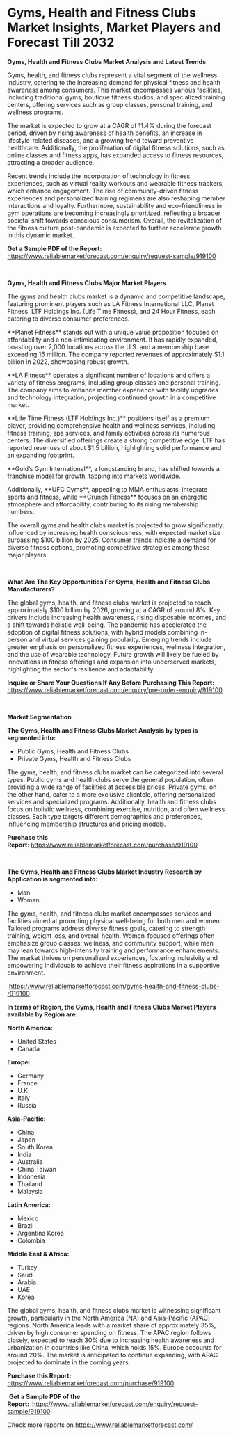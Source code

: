 <p><h1>Gyms, Health and Fitness Clubs Market Insights, Market Players and Forecast Till 2032</h1></p><p><strong>Gyms, Health and Fitness Clubs Market Analysis and Latest Trends</strong></p>
<p><p>Gyms, health, and fitness clubs represent a vital segment of the wellness industry, catering to the increasing demand for physical fitness and health awareness among consumers. This market encompasses various facilities, including traditional gyms, boutique fitness studios, and specialized training centers, offering services such as group classes, personal training, and wellness programs. </p><p>The market is expected to grow at a CAGR of 11.4% during the forecast period, driven by rising awareness of health benefits, an increase in lifestyle-related diseases, and a growing trend toward preventive healthcare. Additionally, the proliferation of digital fitness solutions, such as online classes and fitness apps, has expanded access to fitness resources, attracting a broader audience. </p><p>Recent trends include the incorporation of technology in fitness experiences, such as virtual reality workouts and wearable fitness trackers, which enhance engagement. The rise of community-driven fitness experiences and personalized training regimens are also reshaping member interactions and loyalty. Furthermore, sustainability and eco-friendliness in gym operations are becoming increasingly prioritized, reflecting a broader societal shift towards conscious consumerism. Overall, the revitalization of the fitness culture post-pandemic is expected to further accelerate growth in this dynamic market.</p></p>
<p><strong>Get a Sample PDF of the Report:&nbsp;</strong> <a href="https://www.reliablemarketforecast.com/enquiry/request-sample/919100?utm_campaign=3357&utm_medium=2&utm_source=Github&utm_content=ia&utm_term=11032025&utm_id=gyms-health-and-fitness-clubs">https://www.reliablemarketforecast.com/enquiry/request-sample/919100</a></p>
<p>&nbsp;</p>
<p><strong>Gyms, Health and Fitness Clubs Major Market Players</strong></p>
<p><p>The gyms and health clubs market is a dynamic and competitive landscape, featuring prominent players such as LA Fitness International LLC, Planet Fitness, LTF Holdings Inc. (Life Time Fitness), and 24 Hour Fitness, each catering to diverse consumer preferences. </p><p>**Planet Fitness** stands out with a unique value proposition focused on affordability and a non-intimidating environment. It has rapidly expanded, boasting over 2,000 locations across the U.S. and a membership base exceeding 16 million. The company reported revenues of approximately $1.1 billion in 2022, showcasing robust growth.</p><p>**LA Fitness** operates a significant number of locations and offers a variety of fitness programs, including group classes and personal training. The company aims to enhance member experience with facility upgrades and technology integration, projecting continued growth in a competitive market.</p><p>**Life Time Fitness (LTF Holdings Inc.)** positions itself as a premium player, providing comprehensive health and wellness services, including fitness training, spa services, and family activities across its numerous centers. The diversified offerings create a strong competitive edge. LTF has reported revenues of about $1.5 billion, highlighting solid performance and an expanding footprint.</p><p>**Gold’s Gym International**, a longstanding brand, has shifted towards a franchise model for growth, tapping into markets worldwide. </p><p>Additionally, **UFC Gyms**, appealing to MMA enthusiasts, integrate sports and fitness, while **Crunch Fitness** focuses on an energetic atmosphere and affordability, contributing to its rising membership numbers.</p><p>The overall gyms and health clubs market is projected to grow significantly, influenced by increasing health consciousness, with expected market size surpassing $100 billion by 2025. Consumer trends indicate a demand for diverse fitness options, promoting competitive strategies among these major players.</p></p>
<p>&nbsp;</p>
<p><strong>What Are The Key Opportunities For Gyms, Health and Fitness Clubs Manufacturers?</strong></p>
<p><p>The global gyms, health, and fitness clubs market is projected to reach approximately $100 billion by 2026, growing at a CAGR of around 8%. Key drivers include increasing health awareness, rising disposable incomes, and a shift towards holistic well-being. The pandemic has accelerated the adoption of digital fitness solutions, with hybrid models combining in-person and virtual services gaining popularity. Emerging trends include greater emphasis on personalized fitness experiences, wellness integration, and the use of wearable technology. Future growth will likely be fueled by innovations in fitness offerings and expansion into underserved markets, highlighting the sector's resilience and adaptability.</p></p>
<p><strong>Inquire or Share Your Questions If Any Before Purchasing This Report:</strong> <a href="https://www.reliablemarketforecast.com/enquiry/pre-order-enquiry/919100?utm_campaign=3357&utm_medium=2&utm_source=Github&utm_content=ia&utm_term=11032025&utm_id=gyms-health-and-fitness-clubs">https://www.reliablemarketforecast.com/enquiry/pre-order-enquiry/919100</a></p>
<p>&nbsp;</p>
<p><strong>Market Segmentation</strong></p>
<p><strong>The Gyms, Health and Fitness Clubs Market Analysis by types is segmented into:</strong></p>
<p><ul><li>Public Gyms, Health and Fitness Clubs</li><li>Private Gyms, Health and Fitness Clubs</li></ul></p>
<p><p>The gyms, health, and fitness clubs market can be categorized into several types. Public gyms and health clubs serve the general population, often providing a wide range of facilities at accessible prices. Private gyms, on the other hand, cater to a more exclusive clientele, offering personalized services and specialized programs. Additionally, health and fitness clubs focus on holistic wellness, combining exercise, nutrition, and often wellness classes. Each type targets different demographics and preferences, influencing membership structures and pricing models.</p></p>
<p><strong>Purchase this Report:&nbsp;</strong><a href="https://www.reliablemarketforecast.com/purchase/919100?utm_campaign=3357&utm_medium=2&utm_source=Github&utm_content=ia&utm_term=11032025&utm_id=gyms-health-and-fitness-clubs">https://www.reliablemarketforecast.com/purchase/919100</a></p>
<p>&nbsp;</p>
<p><strong>The Gyms, Health and Fitness Clubs Market Industry Research by Application is segmented into:</strong></p>
<p><ul><li>Man</li><li>Woman</li></ul></p>
<p><p>The gyms, health, and fitness clubs market encompasses services and facilities aimed at promoting physical well-being for both men and women. Tailored programs address diverse fitness goals, catering to strength training, weight loss, and overall health. Women-focused offerings often emphasize group classes, wellness, and community support, while men may lean towards high-intensity training and performance enhancements. The market thrives on personalized experiences, fostering inclusivity and empowering individuals to achieve their fitness aspirations in a supportive environment.</p></p>
<p><a href="https://www.reliablemarketforecast.com/gyms-health-and-fitness-clubs-r919100?utm_campaign=3357&utm_medium=2&utm_source=Github&utm_content=ia&utm_term=11032025&utm_id=gyms-health-and-fitness-clubs">&nbsp;https://www.reliablemarketforecast.com/gyms-health-and-fitness-clubs-r919100</a></p>
<p><strong>In terms of Region, the Gyms, Health and Fitness Clubs Market Players available by Region are:</strong></p>
<p>
    <p> <strong> North America: </strong>
        <ul>
            <li>United States</li>
            <li>Canada</li>
        </ul>
        </p> 
    <p> <strong> Europe: </strong>
        <ul>
            <li>Germany</li>
            <li>France</li>
            <li>U.K.</li>
            <li>Italy</li>
            <li>Russia</li>
        </ul>
        </p> 
    <p> <strong> Asia-Pacific: </strong>
        <ul>
            <li>China</li>
            <li>Japan</li>
            <li>South Korea</li>
            <li>India</li>
            <li>Australia</li>
            <li>China Taiwan</li>
            <li>Indonesia</li>
            <li>Thailand</li>
            <li>Malaysia</li>
        </ul>
        </p> 
    <p> <strong> Latin America: </strong>
        <ul>
            <li>Mexico</li>
            <li>Brazil</li>
            <li>Argentina Korea</li>
            <li>Colombia</li>
        </ul>
        </p> 
    <p> <strong> Middle East & Africa: </strong>
        <ul>
            <li>Turkey</li>
            <li>Saudi</li>
            <li>Arabia</li>
            <li>UAE</li>
            <li>Korea</li>
        </ul>
    </p>
    </p>
<p><p>The global gyms, health, and fitness clubs market is witnessing significant growth, particularly in the North America (NA) and Asia-Pacific (APAC) regions. North America leads with a market share of approximately 35%, driven by high consumer spending on fitness. The APAC region follows closely, expected to reach 30% due to increasing health awareness and urbanization in countries like China, which holds 15%. Europe accounts for around 20%. The market is anticipated to continue expanding, with APAC projected to dominate in the coming years.</p></p>
<p><strong>Purchase this Report: </strong><a href="https://www.reliablemarketforecast.com/purchase/919100?utm_campaign=3357&utm_medium=2&utm_source=Github&utm_content=ia&utm_term=11032025&utm_id=gyms-health-and-fitness-clubs">https://www.reliablemarketforecast.com/purchase/919100</a></p>
<p>&nbsp;<strong>Get a Sample PDF of the Report:&nbsp;&nbsp;</strong><a href="https://www.reliablemarketforecast.com/enquiry/request-sample/919100?utm_campaign=3357&utm_medium=2&utm_source=Github&utm_content=ia&utm_term=11032025&utm_id=gyms-health-and-fitness-clubs">https://www.reliablemarketforecast.com/enquiry/request-sample/919100</a></p>
<p><strong></strong></p>
<p>Check more reports on <a href="https://www.reliablemarketforecast.com/?utm_campaign=3357&utm_medium=2&utm_source=Github&utm_content=ia&utm_term=11032025&utm_id=gyms-health-and-fitness-clubs">https://www.reliablemarketforecast.com/</a></p>